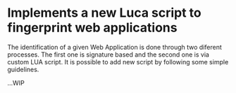# Implements a new Luca script to fingerprint web applications
The identification of a given Web Application is done through two diferent processes. The first one is signature based and the second one is via custom LUA script. It is possible to add new script by following some simple guidelines.

...WIP
